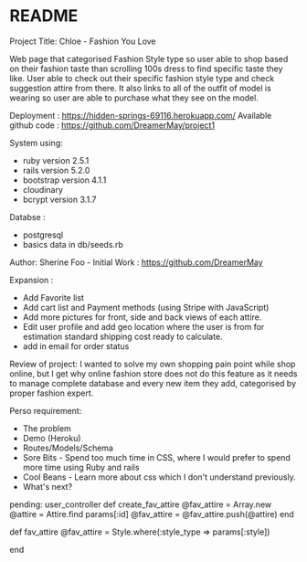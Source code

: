 # README

Project Title: Chloe - Fashion You Love

Web page that categorised Fashion Style type so user able to shop based on their fashion taste than scrolling 100s dress to find specific taste they like. User able to check out their specific fashion style type and check suggestion attire from there. It also links to all of the outfit of model is wearing so user are able to purchase what they see on the model.


Deployment : https://hidden-springs-69116.herokuapp.com/
Available github code : https://github.com/DreamerMay/project1

System using:
* ruby version 2.5.1
* rails version 5.2.0
* bootstrap version 4.1.1
* cloudinary
* bcrypt version 3.1.7

Databse :
* postgresql
* basics data in db/seeds.rb

Author: Sherine Foo - Initial Work : https://github.com/DreamerMay

Expansion :
* Add Favorite list
* Add cart list and Payment methods (using Stripe with JavaScript)
* Add more pictures for front, side and back views of each attire.
* Edit user profile and add geo location where the user is from for estimation standard shipping cost ready to calculate.
* add in email for order status

Review of project:
I wanted to solve my own shopping pain point while shop online, but I get why online fashion store does not do this feature as it needs to manage complete database and every new item they add, categorised by proper fashion expert.



Perso requirement:
* The problem
* Demo (Heroku)
* Routes/Models/Schema
* Sore Bits - Spend too much time in CSS, where I would prefer to spend more time using Ruby and rails
* Cool Beans - Learn more about css which I don't understand previously.
* What's next?


pending:
user_controller
def create_fav_attire
  @fav_attire = Array.new
  @attire = Attire.find params[:id]
  @fav_attire = @fav_attire.push(@attire)
end

def fav_attire
  @fav_attire = Style.where(:style_type => params[:style])

end
